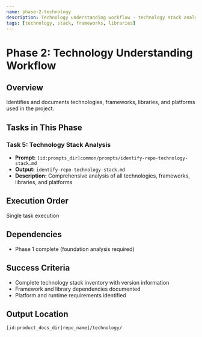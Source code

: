 ```yaml
---
name: phase-2-technology
description: Technology understanding workflow - technology stack analysis
tags: [technology, stack, frameworks, libraries]
---
```


# Phase 2: Technology Understanding Workflow

## Overview
Identifies and documents technologies, frameworks, libraries, and platforms used in the project.

## Tasks in This Phase

### Task 5: Technology Stack Analysis
- **Prompt:** `[id:prompts_dir]common/prompts/identify-repo-technology-stack.md`
- **Output:** `identify-repo-technology-stack.md`
- **Description:** Comprehensive analysis of all technologies, frameworks, libraries, and platforms

## Execution Order
Single task execution

## Dependencies
- Phase 1 complete (foundation analysis required)

## Success Criteria
- Complete technology stack inventory with version information
- Framework and library dependencies documented
- Platform and runtime requirements identified

## Output Location
`[id:product_docs_dir]repo_name]/technology/`
